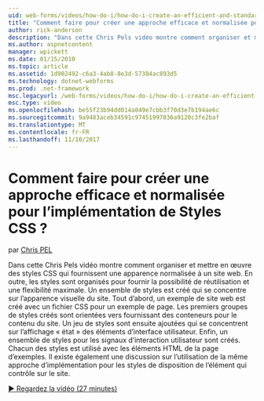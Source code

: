 ```yaml
---
uid: web-forms/videos/how-do-i/how-do-i-create-an-efficient-and-standardized-approach-for-implementing-css-styles
title: "Comment faire pour créer une approche efficace et normalisée pour l’implémentation de Styles CSS ? | Microsoft Docs"
author: rick-anderson
description: "Dans cette Chris Pels vidéo montre comment organiser et mettre en œuvre des styles CSS qui fournissent une apparence normalisée à un site web. En outre, les styles sont en cours..."
ms.author: aspnetcontent
manager: wpickett
ms.date: 01/15/2010
ms.topic: article
ms.assetid: 1d902492-c6a3-4ab8-8e3d-57384ac893d5
ms.technology: dotnet-webforms
ms.prod: .net-framework
msc.legacyurl: /web-forms/videos/how-do-i/how-do-i-create-an-efficient-and-standardized-approach-for-implementing-css-styles
msc.type: video
ms.openlocfilehash: be55f23b94dd014a049e7cbb3f70d3e7b194ae6c
ms.sourcegitcommit: 9a9483aceb34591c97451997036a9120c3fe2baf
ms.translationtype: MT
ms.contentlocale: fr-FR
ms.lasthandoff: 11/10/2017
---
```

<a name="how-do-i-create-an-efficient-and-standardized-approach-for-implementing-css-styles"></a>Comment faire pour créer une approche efficace et normalisée pour l’implémentation de Styles CSS ?
====================
par [Chris PEL](https://twitter.com/chrispels)

Dans cette Chris Pels vidéo montre comment organiser et mettre en œuvre des styles CSS qui fournissent une apparence normalisée à un site web. En outre, les styles sont organisés pour fournir la possibilité de réutilisation et une flexibilité maximale. Un ensemble de styles est créé qui se concentre sur l’apparence visuelle du site. Tout d’abord, un exemple de site web est créé avec un fichier CSS pour un exemple de page. Les premiers groupes de styles créés sont orientées vers fournissant des conteneurs pour le contenu du site. Un jeu de styles sont ensuite ajoutées qui se concentrent sur l’affichage « état » des éléments d’interface utilisateur. Enfin, un ensemble de styles pour les signaux d’interaction utilisateur sont créés. Chacun des styles est utilisé avec les éléments HTML de la page d’exemples. Il existe également une discussion sur l’utilisation de la même approche d’implémentation pour les styles de disposition de l’élément qui contrôle sur le site.

[&#9654; Regardez la vidéo (27 minutes)](https://channel9.msdn.com/Blogs/ASP-NET-Site-Videos/how-do-i-create-an-efficient-and-standardized-approach-for-implementing-css-styles)
